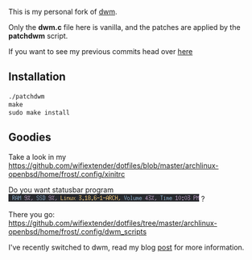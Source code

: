 This is my personal fork of [dwm](http://dwm.suckless.org/).

Only the **dwm.c** file here is vanilla, and the patches are applied by the **patchdwm** script.

If you want to see my previous commits head over [here](https://github.com/wifiextender/dotfiles/commits/master)

## Installation

    ./patchdwm
    make
    sudo make install


## Goodies

Take a look in my https://github.com/wifiextender/dotfiles/blob/master/archlinux-openbsd/home/frost/.config/xinitrc

Do you want statusbar program <img src="patches/bar.png" alt="" /> ?

There you go: https://github.com/wifiextender/dotfiles/tree/master/archlinux-openbsd/home/frost/.config/dwm_scripts

I've recently switched to dwm, read my blog [post](http://wifiextender.github.io/post/openbox-to-dwm/) for more information.